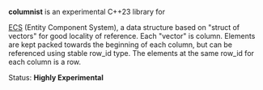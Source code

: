 **columnist** is an experimental C++23 library for

[ECS](https://en.wikipedia.org/wiki/Entity_component_system)
(Entity Component System), a data structure based on "struct
of vectors" for good locality of reference. Each "vector" is
column. Elements are kept packed towards the beginning of each
column, but can be referenced using stable row_id type. The
elements at the same row_id for each column is a row.

Status: **Highly Experimental**
